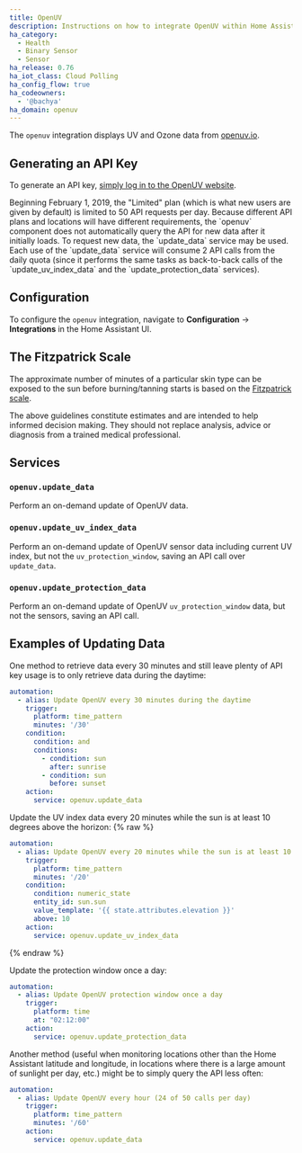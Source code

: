 ```yaml
---
title: OpenUV
description: Instructions on how to integrate OpenUV within Home Assistant.
ha_category:
  - Health
  - Binary Sensor
  - Sensor
ha_release: 0.76
ha_iot_class: Cloud Polling
ha_config_flow: true
ha_codeowners:
  - '@bachya'
ha_domain: openuv
---
```


The `openuv` integration displays UV and Ozone data from [openuv.io](https://www.openuv.io/).

## Generating an API Key

To generate an API key,
[simply log in to the OpenUV website](https://www.openuv.io/auth/google).

<div class='note warning'>
Beginning February 1, 2019, the "Limited" plan (which is what new users are
given by default) is limited to 50 API requests per day. Because different
API plans and locations will have different requirements, the `openuv`
component does not automatically query the API for new data after it initially
loads. To request new data, the `update_data` service may be used.
</div>

<div class='note warning'>
Each use of the `update_data` service will consume 2 API calls from the daily quota
(since it performs the same tasks as back-to-back calls of the `update_uv_index_data` and
the `update_protection_data` services).
</div>

## Configuration

To configure the `openuv` integration, navigate to **Configuration** -> **Integrations**
in the Home Assistant UI.

## The Fitzpatrick Scale

The approximate number of minutes of a particular skin type can be exposed to
the sun before burning/tanning starts is based on the
[Fitzpatrick scale](https://en.wikipedia.org/wiki/Fitzpatrick_scale).

<div class='note warning'>
The above guidelines constitute estimates and are intended to help informed
decision making. They should not replace analysis, advice or diagnosis from a
trained medical professional.
</div>

## Services

### `openuv.update_data`

Perform an on-demand update of OpenUV data.

### `openuv.update_uv_index_data`

Perform an on-demand update of OpenUV sensor data including current UV index, but not the `uv_protection_window`, saving an API call over `update_data`.

### `openuv.update_protection_data`

Perform an on-demand update of OpenUV `uv_protection_window` data, but not the sensors, saving an API call.

## Examples of Updating Data

One method to retrieve data every 30 minutes and still leave plenty of API key
usage is to only retrieve data during the daytime:

```yaml
automation:
  - alias: Update OpenUV every 30 minutes during the daytime
    trigger:
      platform: time_pattern
      minutes: '/30'
    condition:
      condition: and
      conditions:
        - condition: sun
          after: sunrise
        - condition: sun
          before: sunset
    action:
      service: openuv.update_data
```

Update the UV index data every 20 minutes while the sun is at least 10 degrees above the horizon:
{% raw %}
```yaml
automation:
  - alias: Update OpenUV every 20 minutes while the sun is at least 10 degrees above the horizon
    trigger:
      platform: time_pattern
      minutes: '/20'
    condition:
      condition: numeric_state
      entity_id: sun.sun
      value_template: '{{ state.attributes.elevation }}'
      above: 10
    action:
      service: openuv.update_uv_index_data
```
{% endraw %}

Update the protection window once a day:
```yaml
automation:
  - alias: Update OpenUV protection window once a day
    trigger:
      platform: time
      at: "02:12:00"
    action:
      service: openuv.update_protection_data
```

Another method (useful when monitoring locations other than the Home Assistant latitude
and longitude, in locations where there is a large amount of sunlight per day,
etc.) might be to simply query the API less often:

```yaml
automation:
  - alias: Update OpenUV every hour (24 of 50 calls per day)
    trigger:
      platform: time_pattern
      minutes: '/60'
    action:
      service: openuv.update_data
```
